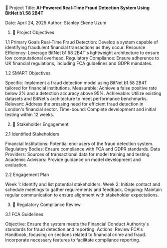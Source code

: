 📌 Project Title: **AI-Powered Real-Time Fraud Detection System Using BitNet b1.58 2B4T**

Date: April 24, 2025
Author: Stanley Ekene Uzum

1. 🎯 Project Objectives

1.1 Primary Goals
Real-Time Fraud Detection: Develop a system capable of identifying fraudulent financial transactions as they occur.
Resource Efficiency: Leverage BitNet b1.58 2B4T's lightweight architecture to ensure low computational overhead.
Regulatory Compliance: Ensure adherence to UK financial regulations, including FCA guidelines and GDPR mandates.​

1.2 SMART Objectives

Specific: Implement a fraud detection model using BitNet b1.58 2B4T tailored for financial institutions.
Measurable: Achieve a false positive rate below 2% and a detection accuracy above 95%.
Achievable: Utilize existing datasets and BitNet's architecture to meet performance benchmarks.
Relevant: Address the pressing need for efficient fraud detection in London's financial sector.
Time-bound: Complete development and initial testing within 12 weeks.​

2. 👥 Stakeholder Engagement

2.1 Identified Stakeholders

Financial Institutions: Potential end-users of the fraud detection system.
Regulatory Bodies: Ensure compliance with FCA and GDPR standards.
Data Providers: Sources of transactional data for model training and testing.
Academic Advisors: Provide guidance on model development and evaluation.​

2.2 Engagement Plan

Week 1: Identify and list potential stakeholders.
Week 2: Initiate contact and schedule meetings to gather requirements and feedback.
Ongoing: Maintain regular communication to ensure alignment with stakeholder expectations.​

3. 📜 Regulatory Compliance Review

3.1 FCA Guidelines

Objective: Ensure the system meets the Financial Conduct Authority's standards for fraud detection and reporting.
Actions:
Review FCA's Handbook, focusing on sections related to financial crime and fraud.
Incorporate necessary features to facilitate compliance reporting.​
